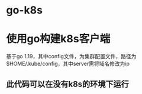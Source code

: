# go-k8s
# 使用go构建k8s客户端
基于go 1.19，其中config文件，为集群配置文件，路径为$HOME/.kube/config，其中server需将域名修改为ip
## 此代码可以在没有k8s的环境下运行
